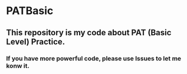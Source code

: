 # PATBasic
## This repository is my code about PAT (Basic Level) Practice.
### If you have more powerful code, please use Issues to let me konw it.
